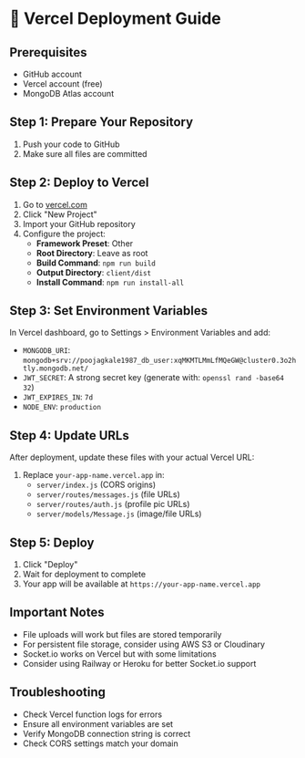 # 🚀 Vercel Deployment Guide

## Prerequisites
- GitHub account
- Vercel account (free)
- MongoDB Atlas account

## Step 1: Prepare Your Repository
1. Push your code to GitHub
2. Make sure all files are committed

## Step 2: Deploy to Vercel
1. Go to [vercel.com](https://vercel.com)
2. Click "New Project"
3. Import your GitHub repository
4. Configure the project:
   - **Framework Preset**: Other
   - **Root Directory**: Leave as root
   - **Build Command**: `npm run build`
   - **Output Directory**: `client/dist`
   - **Install Command**: `npm run install-all`

## Step 3: Set Environment Variables
In Vercel dashboard, go to Settings > Environment Variables and add:
- `MONGODB_URI`: `mongodb+srv://poojagkale1987_db_user:xqMKMTLMmLfMQeGW@cluster0.3o2htly.mongodb.net/`
- `JWT_SECRET`: A strong secret key (generate with: `openssl rand -base64 32`)
- `JWT_EXPIRES_IN`: `7d`
- `NODE_ENV`: `production`

## Step 4: Update URLs
After deployment, update these files with your actual Vercel URL:
1. Replace `your-app-name.vercel.app` in:
   - `server/index.js` (CORS origins)
   - `server/routes/messages.js` (file URLs)
   - `server/routes/auth.js` (profile pic URLs)
   - `server/models/Message.js` (image/file URLs)

## Step 5: Deploy
1. Click "Deploy"
2. Wait for deployment to complete
3. Your app will be available at `https://your-app-name.vercel.app`

## Important Notes
- File uploads will work but files are stored temporarily
- For persistent file storage, consider using AWS S3 or Cloudinary
- Socket.io works on Vercel but with some limitations
- Consider using Railway or Heroku for better Socket.io support

## Troubleshooting
- Check Vercel function logs for errors
- Ensure all environment variables are set
- Verify MongoDB connection string is correct
- Check CORS settings match your domain
